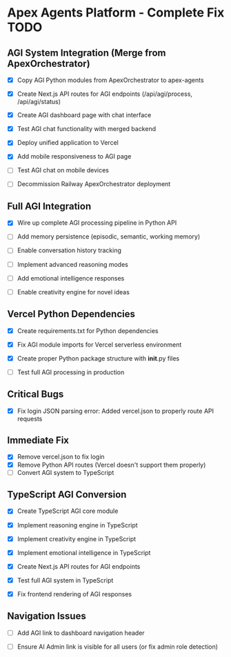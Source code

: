 # Apex Agents Platform - Complete Fix TODO

## AGI System Integration (Merge from ApexOrchestrator)
- [x] Copy AGI Python modules from ApexOrchestrator to apex-agents
- [x] Create Next.js API routes for AGI endpoints (/api/agi/process, /api/agi/status)
- [x] Create AGI dashboard page with chat interface
- [x] Test AGI chat functionality with merged backend
- [x] Deploy unified application to Vercel
- [x] Add mobile responsiveness to AGI page
- [ ] Test AGI chat on mobile devices
- [ ] Decommission Railway ApexOrchestrator deployment




## Full AGI Integration
- [x] Wire up complete AGI processing pipeline in Python API
- [ ] Add memory persistence (episodic, semantic, working memory)
- [ ] Enable conversation history tracking
- [ ] Implement advanced reasoning modes
- [ ] Add emotional intelligence responses
- [ ] Enable creativity engine for novel ideas



## Vercel Python Dependencies
- [x] Create requirements.txt for Python dependencies
- [x] Fix AGI module imports for Vercel serverless environment
- [x] Create proper Python package structure with __init__.py files
- [ ] Test full AGI processing in production



## Critical Bugs
- [x] Fix login JSON parsing error: Added vercel.json to properly route API requests



## Immediate Fix
- [x] Remove vercel.json to fix login
- [x] Remove Python API routes (Vercel doesn't support them properly)
- [ ] Convert AGI system to TypeScript

## TypeScript AGI Conversion
- [x] Create TypeScript AGI core module
- [x] Implement reasoning engine in TypeScript
- [x] Implement creativity engine in TypeScript
- [x] Implement emotional intelligence in TypeScript
- [x] Create Next.js API routes for AGI endpoints
- [x] Test full AGI system in TypeScript
- [x] Fix frontend rendering of AGI responses



## Navigation Issues
- [ ] Add AGI link to dashboard navigation header
- [ ] Ensure AI Admin link is visible for all users (or fix admin role detection)

